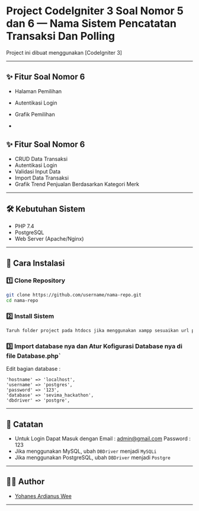 
# Project CodeIgniter 3 Soal Nomor 5 dan 6 — Nama Sistem Pencatatan Transaksi Dan Polling

Project ini dibuat menggunakan [CodeIgniter 3]

---

## ✨ Fitur Soal Nomor 6
- Halaman Pemilihan
- Autentikasi Login
- Grafik Pemilihan

- 
## ✨ Fitur Soal Nomor 6
- CRUD Data Transaksi
- Autentikasi Login
- Validasi Input Data
- Import Data Transaksi
- Grafik Trend Penjualan Berdasarkan Kategori Merk

---

## 🛠️ Kebutuhan Sistem
- PHP 7.4
- PostgreSQL
- Web Server (Apache/Nginx)

---

## 🚀 Cara Instalasi

### 1️⃣ Clone Repository
```bash
git clone https://github.com/username/nama-repo.git
cd nama-repo
```

### 2️⃣ Install Sistem
```bash
Taruh folder project pada htdocs jika menggunakan xampp sesuaikan url pada config.php sesuai dengan nama foldernya
```

### 3️⃣ Import database nya dan Atur Kofigurasi Database nya di file Database.php`

Edit bagian database :
```
'hostname' => 'localhost',
'username' => 'postgres',
'password' => '123',
'database' => 'sevima_hackathon',
'dbdriver' => 'postgre',
```

---

## 📌 Catatan
- Untuk Login Dapat Masuk dengan Email : admin@gmail.com Password : 123
- Jika menggunakan MySQL, ubah `DBDriver` menjadi `MySQLi`
- Jika menggunakan PostgreSQL, ubah `DBDriver` menjadi `Postgre`

---

## 👨‍💻 Author
- [Yohanes Ardianus Wee](https://github.com/yohan20-coder)

---


